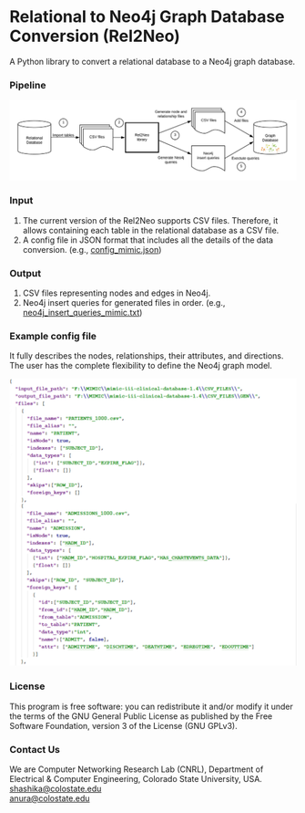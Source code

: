 # Relational to Neo4j Graph Database Conversion (Rel2Neo) #

A Python library to convert a relational database to a Neo4j graph database. 

### Pipeline ###

![](misc/rel2neo.png)

### Input ###

1. The current version of the Rel2Neo supports CSV files. 
Therefore, it allows containing each table in the relational database as a CSV file.
2. A config file in JSON format that includes all the details of the data conversion. (e.g., [config_mimic.json](config/config_mimic.json))
 
### Output ###
1. CSV files representing nodes and edges in Neo4j.
2. Neo4j insert queries for generated files in order. (e.g., [neo4j_insert_queries_mimic.txt](neo4j_query/neo4j_insert_queries_mimic.txt))

### Example config file ###
It fully describes the nodes, relationships, their attributes, and directions.
The user has the complete flexibility to define the Neo4j graph model.

![](misc/config.png)

### License
This program is free software: you can redistribute it and/or modify it under the terms of the GNU General Public License as published by the Free Software Foundation, version 3 of the License (GNU GPLv3).


### Contact Us
We are Computer Networking Research Lab (CNRL), Department of Electrical & Computer Engineering, Colorado State University, USA.\
[shashika@colostate.edu](mailto:shashika@colostate.edu)\
[anura@colostate.edu](mailto:anura@colostate.edu) 